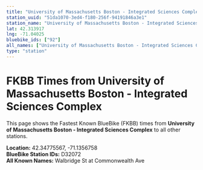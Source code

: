 ```yaml
---
title: "University of Massachusetts Boston - Integrated Sciences Complex"
station_uuid: "51da1070-3ed4-f180-256f-94191846a3e1"
station_name: "University of Massachusetts Boston - Integrated Sciences Complex"
lat: 42.313917
lng: -71.04025
bluebike_ids: ["92"]
all_names: ["University of Massachusetts Boston - Integrated Sciences Complex"]
type: "station"
---
```


# FKBB Times from University of Massachusetts Boston - Integrated Sciences Complex

This page shows the Fastest Known BlueBike (FKBB) times from **University of Massachusetts Boston - Integrated Sciences Complex** to all other stations.

**Location:** 42.34775567, -71.1356758  
**BlueBike Station IDs:** D32072  
**All Known Names:** Walbridge St at Commonwealth Ave

